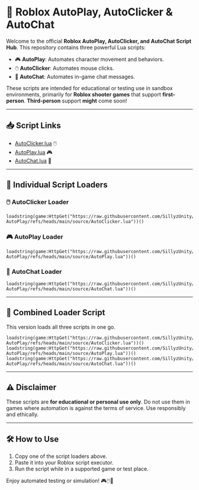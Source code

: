# 🤖 **Roblox AutoPlay, AutoClicker & AutoChat**

Welcome to the official **Roblox AutoPlay, AutoClicker, and AutoChat Script Hub**. This repository contains three powerful Lua scripts:

* 🎮 **AutoPlay**: Automates character movement and behaviors.
* 🖱️ **AutoClicker**: Automates mouse clicks.
* 💬 **AutoChat**: Automates in-game chat messages.

These scripts are intended for educational or testing use in sandbox environments, primarily for **Roblox shooter games** that support **first-person**. **Third-person** support **might** come soon!

---

## 📥 **Script Links**

* [AutoClicker.lua](https://raw.githubusercontent.com/SillyzUnity/Roblox-AutoPlay/refs/heads/main/source/AutoClicker.lua) 🖱️
* [AutoPlay.lua](https://raw.githubusercontent.com/SillyzUnity/Roblox-AutoPlay/refs/heads/main/source/AutoPlay.lua) 🎮
* [AutoChat.lua](https://raw.githubusercontent.com/SillyzUnity/Roblox-AutoPlay/refs/heads/main/source/AutoChat.lua) 💬

---

## 📜 **Individual Script Loaders**

### 🖱️ **AutoClicker Loader**

```
loadstring(game:HttpGet("https://raw.githubusercontent.com/SillyzUnity/Roblox-AutoPlay/refs/heads/main/source/AutoClicker.lua"))()
```

### 🎮 **AutoPlay Loader**

```
loadstring(game:HttpGet("https://raw.githubusercontent.com/SillyzUnity/Roblox-AutoPlay/refs/heads/main/source/AutoPlay.lua"))()
```

### 💬 **AutoChat Loader**

```
loadstring(game:HttpGet("https://raw.githubusercontent.com/SillyzUnity/Roblox-AutoPlay/refs/heads/main/source/AutoChat.lua"))()
```

---

## 🔁 **Combined Loader Script**

This version loads all three scripts in one go.

```
loadstring(game:HttpGet("https://raw.githubusercontent.com/SillyzUnity/Roblox-AutoPlay/refs/heads/main/source/AutoClicker.lua"))()
loadstring(game:HttpGet("https://raw.githubusercontent.com/SillyzUnity/Roblox-AutoPlay/refs/heads/main/source/AutoPlay.lua"))()
loadstring(game:HttpGet("https://raw.githubusercontent.com/SillyzUnity/Roblox-AutoPlay/refs/heads/main/source/AutoChat.lua"))()
```

---

## ⚠️ **Disclaimer**

These scripts are **for educational or personal use only**. Do not use them in games where automation is against the terms of service. Use responsibly and ethically.

---

## 🛠️ **How to Use**

1. Copy one of the script loaders above.
2. Paste it into your Roblox script executor.
3. Run the script while in a supported game or test place.

Enjoy automated testing or simulation! 🎮🖱️💬
